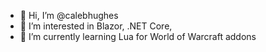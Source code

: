 - 👋 Hi, I’m @calebhughes
- 👀 I’m interested in Blazor, .NET Core, 
- 🌱 I’m currently learning Lua for World of Warcraft addons

<!---
calebhughes/calebhughes is a ✨ special ✨ repository because its `README.md` (this file) appears on your GitHub profile.
You can click the Preview link to take a look at your changes.
--->
